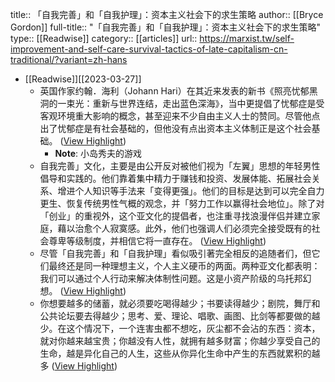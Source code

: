 title:: 「自我完善」和「自我护理」：资本主义社会下的求生策略
author:: [[Bryce Gordon]]
full-title:: "「自我完善」和「自我护理」：资本主义社会下的求生策略"
type:: [[Readwise]]
category:: [[articles]]
url:: https://marxist.tw/self-improvement-and-self-care-survival-tactics-of-late-capitalism-cn-traditional/?variant=zh-hans

- [[Readwise]][[2023-03-27]]
	- 英国作家约翰．海利（Johann Hari）在其近来发表的新书《照亮忧郁黑洞的一束光：重新与世界连结，走出蓝色深海》，当中更提倡了忧郁症是受客观环境重大影响的概念，甚至迎来不少自由主义人士的赞同。尽管他点出了忧郁症是有社会基础的，但他没有点出资本主义体制正是这个社会基础。 ([View Highlight](https://read.readwise.io/read/01gwg9v2jx0ygs5c1ycprr89vy))
		- **Note**: 小岛秀夫的游戏
	- 自我完善」文化，主要是由公开反对被他们视为「左翼」思想的年轻男性倡导和实践的。他们靠着集中精力于赚钱和投资、发展体能、拓展社会关系、增进个人知识等手法来「变得更强」。他们的目标是达到可以完全自力更生、恢复传统男性气概的观念，并「努力工作以赢得社会地位」。除了对「创业」的重视外，这个亚文化的提倡者，也注重寻找浪漫伴侣并建立家庭，藉以治愈个人寂寞感。此外，他们也强调人们必须完全接受既有的社会尊卑等级制度，并相信它将一直存在。 ([View Highlight](https://read.readwise.io/read/01gwg9y75akr3ke6vwt2dtf84n))
	- 尽管「自我完善」和「自我护理」看似吸引著完全相反的追随者们，但它们最终还是同一种理想主义，个人主义硬币的两面。两种亚文化都表明：我们可以通过个人行动来解决体制性问题。这是小资产阶级的乌托邦幻想。 ([View Highlight](https://read.readwise.io/read/01gwga1kc6b8n042sn8bfre16k))
	- 你想要越多的储蓄，就必须要吃喝得越少；书要读得越少；剧院，舞厅和公共论坛要去得越少；思考、爱、理论、唱歌、画图、比剑等都要做的越少。在这个情况下，一个连害虫都不想吃，灰尘都不会沾的东西：资本，就对你越来越宝贵；你越没有人性，就拥有越多财富；你越少享受自己的生命，越是异化自己的人生，这些从你异化生命中产生的东西就累积的越多 ([View Highlight](https://read.readwise.io/read/01gwga2yah9entx781map6fyhw))